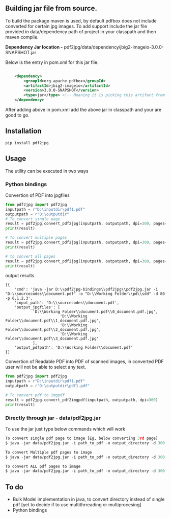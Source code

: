 
## Building jar file from source.

To build the package maven is used, by default pdfbox does not include converted for certain jpg images.
To add support include the jar file provided in data/dependency path of project in your classpath and then maven compile.

**Dependency Jar location -** pdf2jpg/data/dependency/jbig2-imageio-3.0.0-SNAPSHOT.jar

Below is the entry in pom.xml for this jar file.

```xml

	<dependency> 
	    <groupId>org.apache.pdfbox</groupId>
	    <artifactId>jbig2-imageio</artifactId>
	    <version>3.0.0-SNAPSHOT</version>
	    <type>jar</type> <!-- Meaning it is picking this artifact from a jar file, add this jar to classpath-->
	</dependency>
```

After adding above in pom.xml add the above jar in classpath and your are good to go.

## Installation

`pip install pdf2jpg`

## Usage 
The utility can be executed in two ways

### Python bindings

Convertion of PDF into jpgfiles
```python
from pdf2jpg import pdf2jpg
inputpath = r"D:\inputdir\pdf1.pdf"
outputpath = r"D:\outputdir"
# To convert single page
result = pdf2jpg.convert_pdf2jpg(inputpath, outputpath, dpi=300, pages="1")
print(result)

# To convert multiple pages
result = pdf2jpg.convert_pdf2jpg(inputpath, outputpath, dpi=300, pages="1,0,3")
print(result)

# to convert all pages
result = pdf2jpg.convert_pdf2jpg(inputpath, outputpath, dpi=300, pages="ALL")
print(result)
```

output results
```
[{   
    'cmd': 'java -jar D:\\pdf2jpg-bindings\\pdf2jpg\\pdf2jpg.jar -i "D:\\sourcecodes\\document.pdf" -o "D:\\Working Folder\\pd\\sdd" -d 80 -p 0,1,2,3',
    'input_path': 'D:\\sourcecodes\\document.pdf',
    'output_jpgfiles': [   
			'D:\\Working Folder\\document.pdf\\0_document.pdf.jpg',
                        'D:\\Working Folder\\document.pdf\\1_document.pdf.jpg',
                        'D:\\Working Folder\\document.pdf\\2_document.pdf.jpg',
                        'D:\\Working Folder\\document.pdf\\3_document.pdf.jpg'
			],
    'output_pdfpath': 'D:\\Working Folder\\document.pdf'
}]
```

Convertion of Readable PDF into PDF of scanned images, in converted PDF user will not be able to select any text.
```python
from pdf2jpg import pdf2jpg
inputpath = r"D:\inputdir\pdf1.pdf"
outputpath = r"D:\outputdir\pdf1.pdf"

# To convert pdf to imgpdf
result = pdf2jpg.convert_pdf2imgpdf(inputpath, outputpath, dpi=300)
print(result)
```

### Directly through jar - data/pdf2jpg.jar
To use the jar just type below commands which will work

```Python
To convert single pdf page to image [Eg, below converting 3rd page]
$ java -jar data/pdf2jpg.jar -i path_to_pdf -o output_directory -d 300 -p 2

To convert Multiple pdf pages to image 
$ java -jar data/pdf2jpg.jar -i path_to_pdf -o output_directory -d 300 -p 0,1,2,3

To convert ALL pdf pages to image
$ java -jar data/pdf2jpg.jar -i path_to_pdf -o output_directory -d 300 -p ALL
```

## To do
* Bulk Model implementation in java, to convert directory instead of single pdf [yet to decide if to use multithrreading or multiprocesing]
* Python bindings

